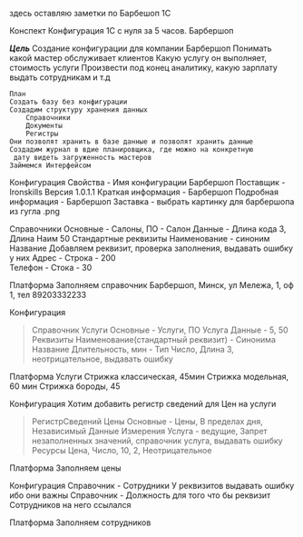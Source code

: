 здесь оставляю заметки по Барбешоп 1С

Конспект Конфигурация 1С с нуля за 5 часов. Барбершоп

***Цель*** 
Создание конфигурации для компании Барбершоп
Понимать какой мастер обслуживает клиентов
Какую услугу он выполняет, стоимость услуги
Произвести под конец аналитику, какую зарплату выдать сотрудникам и т.д

	План
	Создать базу без конфигурации
	Создадим структуру хранения данных
		Справочники
		Документы
		Регистры
	Они позволят хранить в базе данные и позволят хранить данные
	Создадим журнал в вдие планировщика, где можно на конкретную
	 дату видеть загруженность мастеров
	Займемся Интерфейсом
	

Конфигурация
	Свойства - Имя конфигурации Барбершоп
		Поставщик - Ironskills
		Версия 1.0.1.1
		Краткая информация - Барбершоп
		Подробная информация - Барбершоп
		Заставка - выбрать картинку для барбершопа из гугла .png

Справочники
	Основные - Салоны, ПО - Салон
	Данные - Длина кода 3, Длина Наим 50
		Стандартные реквизиты Наименование - синоним Название
		Добавляем реквизит, проверка заполнения, выдавать ошибку у них
			 Адрес - Строка - 200  
			 Телефон - Стока - 30

Платформа
	Заполняем справочник
		 Барбершоп, Минск, ул Мележа, 1, оф 1, тел 89203332233

Конфигурация
> Справочник Услуги
		Основные - Услуги, ПО Услуга
		Данные - 5, 50
		Реквизиты
			Наименование(стандартный реквизит) - Синонима Название
			Длительность, мин -  Тип Число, Длина 3, неотрицательное, выдавать ошибку

Платформа
	Услуги
		Стрижка классическая, 45мин
		Стрижка модельная, 60 мин
		Стрижка бороды, 45

Конфигурация
Хотим добавить регистр сведений для Цен на услуги

> РегистрСведений Цены
		Основные - Цены, В пределах дня, Независимый
		Данные 
			Измерения
				Услуга -  ведущие, Запрет незаполненных значений, справочник услуга, выдавать ошибку
			Ресурсы
				Цена, Число, 10, 2, Неотрицательное

Платформа
	Заполняем цены

Конфигурация
	Справочник - Сотрудники
		У реквизитов выдавать ошибку ибо они важны
	Справочник - Должность для того что бы реквизит Сотрудников на него ссылался
	
Платформа
	Заполняем сотрудников
	
	
	
			
			 
			
		
		